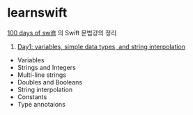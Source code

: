 # learnswift
[100 days of swift](https://www.hackingwithswift.com/100) 의 Swift 문법강의 정리

1. [Day1: variables, simple data types, and string interpolation](day1.md)
  * Variables
  * Strings and Integers
  * Multi-line strings
  * Doubles and Booleans
  * String interpolation
  * Constants
  * Type annotaions
